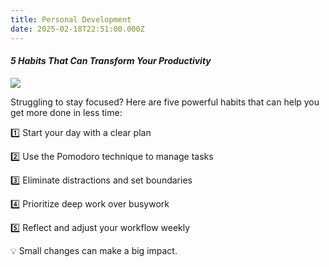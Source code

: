 ```yaml
---
title: Personal Development
date: 2025-02-18T22:51:00.000Z
---
```

#### *5 Habits That Can Transform Your Productivity*

![](/images/understanding-5-areas-of-personal-development-feature641d6028520d78.69103709.webp)

Struggling to stay focused? Here are five powerful habits that can help you get more done in less time:

1️⃣ Start your day with a clear plan

2️⃣ Use the Pomodoro technique to manage tasks

3️⃣ Eliminate distractions and set boundaries

4️⃣ Prioritize deep work over busywork

5️⃣ Reflect and adjust your workflow weekly

💡 Small changes can make a big impact.
